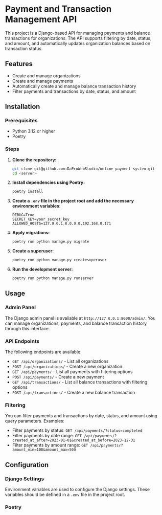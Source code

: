 # Payment and Transaction Management API

This project is a Django-based API for managing payments and balance transactions for organizations. The API supports filtering by date, status, and amount, and automatically updates organization balances based on transaction status.

## Features

- Create and manage organizations
- Create and manage payments
- Automatically create and manage balance transaction history
- Filter payments and transactions by date, status, and amount

## Installation

### Prerequisites

- Python 3.12 or higher
- Poetry

### Steps

1. **Clone the repository:**

    ```sh
    git clone git@github.com:DaProWebStudio/online-payment-system.git
    cd <server>
    ```

2. **Install dependencies using Poetry:**

    ```sh
    poetry install
    ```

3. **Create a `.env` file in the project root and add the necessary environment variables:**

    ```env
    DEBUG=True
    SECRET_KEY=your_secret_key
    ALLOWED_HOSTS=127.0.0.1,0.0.0.0,192.168.0.171
    ```

4. **Apply migrations:**

    ```sh
    poetry run python manage.py migrate
    ```

5. **Create a superuser:**

    ```sh
    poetry run python manage.py createsuperuser
    ```

6. **Run the development server:**

    ```sh
    poetry run python manage.py runserver
    ```

## Usage

### Admin Panel

The Django admin panel is available at `http://127.0.0.1:8000/admin/`. You can manage organizations, payments, and balance transaction history through this interface.

### API Endpoints

The following endpoints are available:

- `GET /api/organizations/` - List all organizations
- `POST /api/organizations/` - Create a new organization
- `GET /api/payments/` - List all payments with filtering options
- `POST /api/payments/` - Create a new payment
- `GET /api/transactions/` - List all balance transactions with filtering options
- `POST /api/transactions/` - Create a new balance transaction

### Filtering

You can filter payments and transactions by date, status, and amount using query parameters. Examples:

- Filter payments by status: `GET /api/payments/?status=completed`
- Filter payments by date range: `GET /api/payments/?created_at_after=2023-01-01&created_at_before=2023-12-31`
- Filter payments by amount range: `GET /api/payments/?amount_min=100&amount_max=500`

## Configuration

### Django Settings

Environment variables are used to configure the Django settings. These variables should be defined in a `.env` file in the project root.

### Poetry
